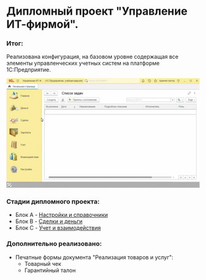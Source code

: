 # Дипломный проект "Управление ИТ-фирмой".  
### Итог:  
Реализована конфигурация, на базовом уровне содержащая все элементы управленческих учетных систем на платформе 1С:Предприятие. 
  
![Иллюстрация к проекту](https://github.com/MikeMadudin/onec_diploma/blob/main/logo.gif)

### Стадии дипломного проекта:
- Блок A - [Настройки и справочники](https://github.com/MikeMadudin/onec_diploma/blob/main/diploma_block_A/diploma_block_A.md)
- Блок B - [Сделки и деньги](https://github.com/MikeMadudin/onec_diploma/blob/main/diploma_block_B/diploma_block_B.md)
- Блок C - [Учет и взаимодействия](https://github.com/MikeMadudin/onec_diploma/blob/main/diploma_block_C/diploma_block_C.md)  
### Дополнительно реализовано:
- Печатные формы документа "Реализация товаров и услуг":
  - Товарный чек
  - Гарантийный талон

